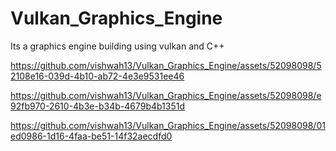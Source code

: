# Vulkan_Graphics_Engine
Its a graphics engine building using vulkan and C++

https://github.com/vishwah13/Vulkan_Graphics_Engine/assets/52098098/52108e16-039d-4b10-ab72-4e3e9531ee46


https://github.com/vishwah13/Vulkan_Graphics_Engine/assets/52098098/e92fb970-2610-4b3e-b34b-4679b4b1351d



https://github.com/vishwah13/Vulkan_Graphics_Engine/assets/52098098/01ed0986-1d16-4faa-be51-14f32aecdfd0







